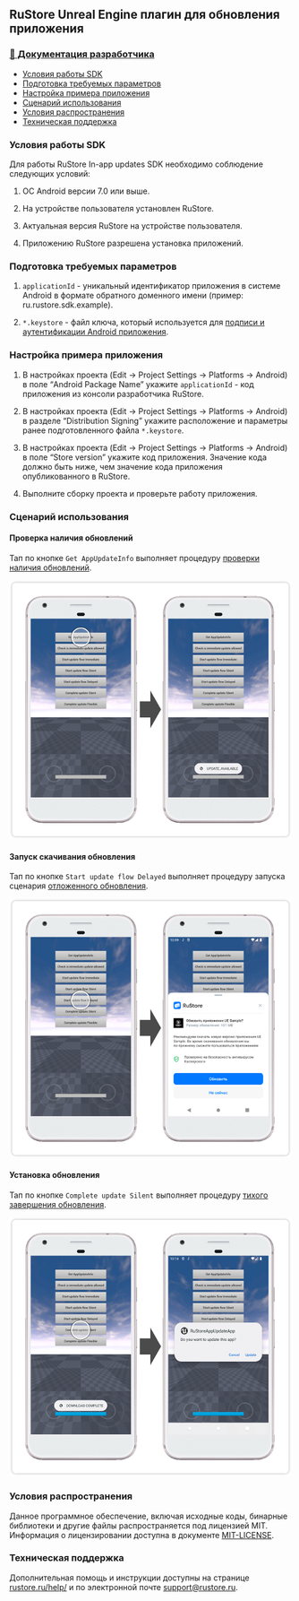 ## RuStore Unreal Engine плагин для обновления приложения

### [🔗 Документация разработчика][10]

- [Условия работы SDK](#Условия-работы-SDK)
- [Подготовка требуемых параметров](#Подготовка-требуемых-параметров)
- [Настройка примера приложения](#Настройка-примера-приложения)
- [Сценарий использования](#Сценарий-использования)
- [Условия распространения](#Условия-распространения)
- [Техническая поддержка](#Техническая-поддержка)


### Условия работы SDK

Для работы RuStore In-app updates SDK необходимо соблюдение следующих условий:

1. ОС Android версии 7.0 или выше.

2. На устройстве пользователя установлен RuStore.

3. Актуальная версия RuStore на устройстве пользователя.

4. Приложению RuStore разрешена установка приложений.


### Подготовка требуемых параметров

1. `applicationId` - уникальный идентификатор приложения в системе Android в формате обратного доменного имени (пример: ru.rustore.sdk.example).

2. `*.keystore` - файл ключа, который используется для [подписи и аутентификации Android приложения](https://www.rustore.ru/help/developers/publishing-and-verifying-apps/app-publication/apk-signature/).


### Настройка примера приложения

1. В настройках проекта (Edit → Project Settings → Platforms → Android) в поле “Android Package Name” укажите `applicationId` - код приложения из консоли разработчика RuStore.

2. В настройках проекта (Edit → Project Settings → Platforms → Android) в разделе “Distribution Signing” укажите расположение и параметры ранее подготовленного файла `*.keystore`.

3. В настройках проекта (Edit → Project Settings → Platforms → Android) в поле “Store version” укажите код приложения. Значение кода должно быть ниже, чем значение кода приложения опубликованного в RuStore.

4. Выполните сборку проекта и проверьте работу приложения.


### Сценарий использования

#### Проверка наличия обновлений

Тап по кнопке `Get AppUpdateInfo` выполняет процедуру [проверки наличия обновлений][20].

![Проверка наличия обновлений](images/01_get_app_update_info.png)


#### Запуск скачивания обновления

Тап по кнопке `Start update flow Delayed` выполняет процедуру запуска сценария [отложенного обновления][30].

![Запуск скачивания обновления](images/02_start_update_flow_delayed.png)


#### Установка обновления

Тап по кнопке `Complete update Silent` выполняет процедуру [тихого завершения обновления][40].

![Установка обновления](images/03_complete_update.png)


### Условия распространения

Данное программное обеспечение, включая исходные коды, бинарные библиотеки и другие файлы распространяется под лицензией MIT. Информация о лицензировании доступна в документе [MIT-LICENSE](MIT-LICENSE.txt).


### Техническая поддержка

Дополнительная помощь и инструкции доступны на странице [rustore.ru/help/](https://www.rustore.ru/help/) и по электронной почте [support@rustore.ru](mailto:support@rustore.ru).

[10]: https://www.rustore.ru/help/sdk/updates/unreal/9-1-0
[20]: https://www.rustore.ru/help/sdk/updates/unreal/9-1-0#checkavailable
[30]: https://www.rustore.ru/help/sdk/updates/unreal/9-1-0#scenariodelayedupdate
[40]: https://www.rustore.ru/help/sdk/updates/unreal/9-1-0#installupdatesilent
